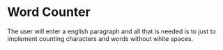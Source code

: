 # Word Counter

The user will enter a english paragraph and all that is needed is to just to implement counting characters and words without white spaces.